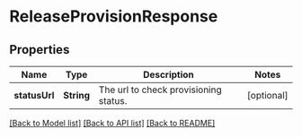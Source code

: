 # ReleaseProvisionResponse

## Properties
Name | Type | Description | Notes
------------ | ------------- | ------------- | -------------
**statusUrl** | **String** | The url to check provisioning status. | [optional] 

[[Back to Model list]](../README.md#documentation-for-models) [[Back to API list]](../README.md#documentation-for-api-endpoints) [[Back to README]](../README.md)


